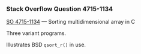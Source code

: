 ### Stack Overflow Question 4715-1134

[SO 4715-1134](https://stackoverflow.com/q/47151134) &mdash;
Sorting multidimensional array in C

Three variant programs.

Illustrates BSD `qsort_r()` in use.

